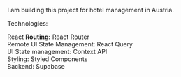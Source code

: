 I am building this project for hotel management in Austria.

Technologies:

React <be>
<strong>Routing:</strong> React Router <br>
Remote UI State Management: React Query <br>
UI State management: Context API <br>
Styling: Styled Components <br>
Backend: Supabase
